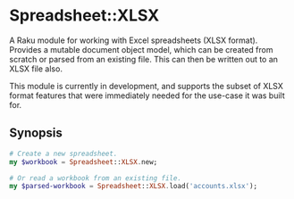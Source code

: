 # Spreadsheet::XLSX

A Raku module for working with Excel spreadsheets (XLSX format). Provides a
mutable document object model, which can be created from scratch or parsed
from an existing file. This can then be written out to an XLSX file also.

This module is currently in development, and supports the subset of XLSX
format features that were immediately needed for the use-case it was built
for.

## Synopsis

```raku
# Create a new spreadsheet.
my $workbook = Spreadsheet::XLSX.new;

# Or read a workbook from an existing file.
my $parsed-workbook = Spreadsheet::XLSX.load('accounts.xlsx'); 
```

